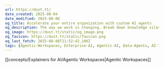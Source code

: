 ```yaml
---
url: https://dust.tt/
date_created: 2025-08-04
date_modified: 2025-08-08
og_title: Accelerate your entire organization with custom AI agents
og_description: The way we work is changing. Break down knowledge silos and amplify team performance with data-augmented, customizable and secure AI agents.
og_image: https://dust.tt/static/og_image.png
og_favicon: https://dust.tt/static/favicon.png
og_last_fetch: 2025-08-08T11:52:42.106Z
tags: [Agentic-Workspaces, Enterprise-AI, Agentic-AI, Data-Agents, AI-Toolkit]
---
```

[[concepts/Explainers for AI/Agentic Workspaces|Agentic Workspaces]]
